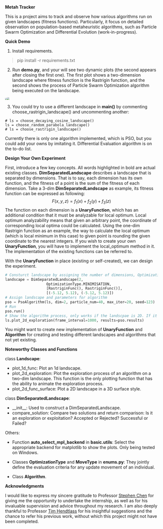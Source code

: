 **Metah Tracker**

This is a project aims to track and observe how various algorithms run on given landscapes (fitness functions). Particularly, it focus on detailed observation on population-based metaheuristic algorithms, such as Particle Swarm Optimization and Differential Evolution (work-in-progress).

**Quick Demo**

1. Install requirements.

> pip install -r requirements.txt

2. Run **demo.py**, and your will see two dynamic plots (the second appears after closing the first one). The first plot shows a two-dimension landscape where fitness function is the Rastrigin function, and the second shows the process of Particle Swarm Optimization algorithm being executed on the landscape.

<img src="https://i.ibb.co/W0P6rTT/img0.png" style="zoom: 35%;" /><img src="https://i.ibb.co/vXtLwC5/img1.png" style="zoom: 50%;" />

3. You could try to use a different landscape in **main()** by commenting choose_rastrigin_landscape() and uncommenting another:

```
# ls = choose_decaying_cosine_landscape()
ls = choose_random_parabola_landscape()
# ls = choose_rastrigin_landscape()
```

Currently there is only one algorithm implemented, which is PSO, but you could add your owns by imitating it. Differential Evaluation algorithm is on the to-do list.

**Design Your Own Experiment**

First, introduce a few key concepts. All words highlighted in bold are actual existing classes. **DimSeparatedLandscape** describes a landscape that is separated by dimensions. That is to say, each dimension has its own function, and the fitness of a point is the sum of the fitness of each dimension. Take a 3-dim **DimSeparatedLandscape** as example, its fitness function can be expressed as following:  
$$
F(x, y, z) = f_1(x)+f_2(y)+f_3(z)
$$
The function on each dimension is a **UnaryFunction**, which has an additional condition that it must be analyzable for local optimum. Local optimum analyzability means that given an arbitrary point, the coordinate of corresponding local optima could be calculated. Using the one-dim Rastrigin function as an example, the way to calculate the local optimum (which is local minimum in this case) to given point is rounding the given coordinate to the nearest integers. If you wish to create your own **UnaryFunction**, you will have to implement the local_optimum method in it. The implementation of the existing functions can be referred to.

With the **UnaryFunction** in place (existing or self-created), we can design the experiment. 

```python
# Consturct landscape by assigning the number of dimensions, OptimizationType, UnaryFunction on each dimension and boundary on each dimension
landscape = DimSeparatedLandscape(2,
                   OptimizationType.MINIMISATION,
                   [RastriginFunc(), RastriginFunc()],
                   [(-5.12, 5.12), (-5.12, 5.12)])
# Assign landscape and parameters for algorithm
pso = PsoAlgorithm(ls, dim=2, particle_num=40, max_iter=20, seed=123)
# Run
pso.run()
# Show the algorithm process, only works if the landscpae is 2D. If it's not 2D, you could collect and store the process information by editing the algorithm. 
ls.plot_2d_exploration(frame_interval=1000, results=pso.results)
```

You might want to create new implementation of **UnaryFunction** and **Algorithm** for creating and testing different landscapes and algorithms that not yet existing.

**Noteworthy Classes and Functions**

class **Landscape**:

- plot_1d_func: Plot an 1d landscape.
- plot_2d_exploration: Plot the exploration process of an algorithm on a two-dim landscape. This function is the only plotting function that has the ability to animate the exploration process.
- plot_2d_func_surface: Plot a 2D landscape in a 3D surface style.

class **DimSeparatedLandscape**:

- \_\_init\_\_: Used to construct a DimSeparatedLandscape.
- compare_solution: Compare two solutions and return comparison: Is it an exploration or exploitation? Accepted or Rejected? Successful or Failed?

Others:

- Function **auto_select_mpl_backend** in **basic.utils**: Select the appropriate backend for matplotlib to show the plots. Only being tested on Windows.

- Classes **OptimizationType** and **MoveType** in **enums.py**: They jointly define the evaluation criteria for any update movement of an individual.
- Class **Algorithm**.

**Acknowledgments**

I would like to express my sincere gratitude to Professor [Stephen Chen](https://profiles.laps.yorku.ca/profiles/sychen/) for giving me the opportunity to undertake the internship, as well as for his invaluable supervision and advice throughout my research. I am also deeply thankful to Professor [Tim Hendtlass](https://www.researchgate.net/profile/Tim-Hendtlass) for his insightful suggestions and the chance to refer his previous work, without which this project might not have been completed.

